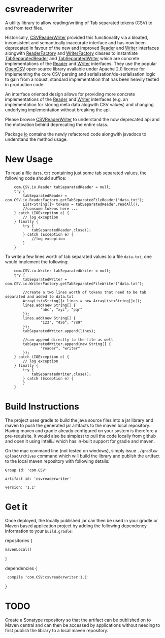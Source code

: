 csvreaderwriter
===============

A utility library to allow reading/writing of Tab separated tokens (CSV) to and from text files.

Historically, [CSVReaderWriter](https://github.com/rahulmcs/csvreaderwriter/blob/master/src/main/java/com/CSV/AddressProcessing/CSVReaderWriter.java)  provided this functionality via a bloated, inconsistent and semantically inaccurate interface and has now been deprecated in favour of the new and improved [Reader](https://github.com/rahulmcs/csvreaderwriter/blob/master/src/main/java/com/CSV/io/Reader.java) and [Writer](https://github.com/rahulmcs/csvreaderwriter/blob/master/src/main/java/com/CSV/io/Writer.java) interfaces 
alongwith [ReaderFactory](https://github.com/rahulmcs/csvreaderwriter/blob/master/src/main/java/com/CSV/io/ReaderFactory.java) and [WriterFactory](https://github.com/rahulmcs/csvreaderwriter/blob/master/src/main/java/com/CSV/io/WriterFactory.java) classes to instantiate [TabSeparatedReader](https://github.com/rahulmcs/csvreaderwriter/blob/master/src/main/java/com/CSV/io/TabSeparatedReader.java) and [TabSeparatedWriter](https://github.com/rahulmcs/csvreaderwriter/blob/master/src/main/java/com/CSV/io/TabSeparatedWriter.java) which are concrete implementations of the [Reader](https://github.com/rahulmcs/csvreaderwriter/blob/master/src/main/java/com/CSV/io/Reader.java) and [Writer](https://github.com/rahulmcs/csvreaderwriter/blob/master/src/main/java/com/CSV/io/Writer.java) interfaces. They use the popular [OpenCSV](http://opencsv.sourceforge.net) open source library available under Apache 2.0 license for implementing the core CSV parsing and serialisation/de-serialisation logic to gain from a robust, standard implementation that has been heavily tested in production code.

An interface oriented design allows for providing more concrete implementations of the [Reader](https://github.com/rahulmcs/csvreaderwriter/blob/master/src/main/java/com/CSV/io/Reader.java) and [Writer](https://github.com/rahulmcs/csvreaderwriter/blob/master/src/main/java/com/CSV/io/Writer.java) interfaces (e.g. an implementation for storing meta data alogwith CSV values) and changing underlying implementation without breaking the api.

Please browse [CSVReaderWriter](https://github.com/rahulmcs/csvreaderwriter/blob/master/src/main/java/com/CSV/AddressProcessing/CSVReaderWriter.java) to understand the now deprecated api and the motivation behind deprecating the entire class.

Package [io](https://github.com/rahulmcs/csvreaderwriter/blob/master/src/main/java/com/CSV/io/) contains the newly refactored code alongwith javadocs to understand the method usage.

New Usage
===============

To read a file `data.txt` containing just some tab separated values, the following code should suffice:

        com.CSV.io.Reader tabSeparatedReader = null;
        try {
            tabSeparatedReader = com.CSV.io.ReaderFactory.getTabSeparatedFileReader("data.txt");
            List<String[]> tokens = tabSeparatedReader.readAll();
            //consume tokens here ...
        } catch (IOException e) {
            // log exception
        } finally {
            try {
                tabSeparatedReader.close();
            } catch (Exception e) {
                //log exception
            }
        }

To write a few lines worth of tab separated values to a file `data.txt`, one would implement the following:

        com.CSV.io.Writer tabSeparatedWriter = null;
        try {
            tabSeparatedWriter = com.CSV.io.WriterFactory.getTabSeparatedFileWriter("data.txt");
            
            //create a two lines worth of tokens that need to be tab separated and added to data.txt
            ArrayList<String[]> lines = new ArrayList<String[]>();
            lines.add(new String[] {
                    "abc", "xyz", "pqr"
            });
            lines.add(new String[] {
                    "123", "456", "789"
            });
            tabSeparatedWriter.append(lines);
            
            //can append directly to the file as well
            tabSeparatedWriter.append(new String[] {
                    "reader", "writer"
            });
        } catch (IOException e) {
            // log exception
        } finally {
            try {
                tabSeparatedWriter.close();
            } catch (Exception e) {
            }
        }


Build Instructions
===============
The project uses gradle to build the java source files into a jar library and maven to push the generated jar artifacts to the maven local repository. Having maven and gradle already configured on your system is therefore a pre-requisite. It would also be simplest to pull the code locally from github and open it using IntelliJ which has in-built support for gradle and maven.

On the mac command line (not tested on windows), simply issue `./gradlew uploadArchives` command which will build the library and publish the artifact to the local maven repository with following details:

`Group Id: 'com.CSV'`

`artifact id: 'csvreaderwriter'`

`version: '1.1'`

Get it
===============

Once deployed, the locally published jar can then be used in your gradle or Maven based application project by adding the following dependency information to your `build.gradle`:

repositories {

    mavenLocal()
    
}

dependencies {

     compile 'com.CSV:csvreaderwriter:1.1'
     
}

TODO
===============
Create a Sonatype repository so that the artifact can be published on to Maven central and can then be accessed by applications without needing to first publish the library to a local maven repository.
